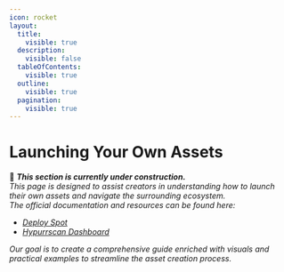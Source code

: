 ```yaml
---
icon: rocket
layout:
  title:
    visible: true
  description:
    visible: false
  tableOfContents:
    visible: true
  outline:
    visible: true
  pagination:
    visible: true
---
```


# Launching Your Own Assets

🚧 _**This section is currently under construction.**_\
_This page is designed to assist creators in understanding how to launch their own assets and navigate the surrounding ecosystem._\
_The official documentation and resources can be found here:_

* [_Deploy Spot_](https://app.hyperliquid-testnet.xyz/deploySpot)
* [_Hypurrscan Dashboard_](https://hypurrscan.io/dashboard)

_Our goal is to create a comprehensive guide enriched with visuals and practical examples to streamline the asset creation process._
